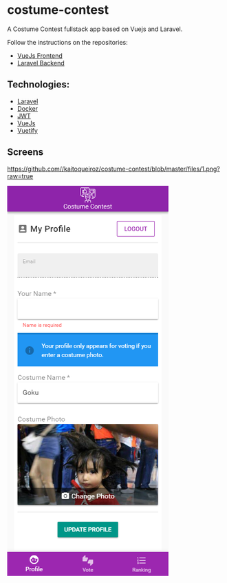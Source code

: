 # costume-contest
A Costume Contest fullstack app based on Vuejs and Laravel.

Follow the instructions on the repositories:
* [VueJs Frontend](https://github.com/kaitoqueiroz/costume-contest-front)
* [Laravel Backend](https://github.com/kaitoqueiroz/costume-contest-back)

## Technologies:

* [Laravel](https://laravel.com/)
* [Docker](https://www.docker.com/)
* [JWT](https://jwt.io/)
* [VueJs](https://vuejs.org/)
* [Vuetify](https://vuetifyjs.com/)

## Screens

https://github.com//kaitoqueiroz/costume-contest/blob/master/files/1.png?raw=true

![logo](https://github.com//kaitoqueiroz/costume-contest/blob/master/files/1.png?raw=true)
